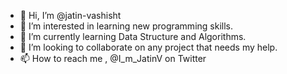 - 👋 Hi, I’m @jatin-vashisht
- 👀 I’m interested in learning new programming skills.
- 🌱 I’m currently learning Data Structure and Algorithms.
- 💞️ I’m looking to collaborate on any project that needs my help.
- 📫 How to reach me , @I_m_JatinV on Twitter 

<!---
jatin-vashisht/jatin-vashisht is a ✨ special ✨ repository because its `README.md` (this file) appears on your GitHub profile.
You can click the Preview link to take a look at your changes.
--->
